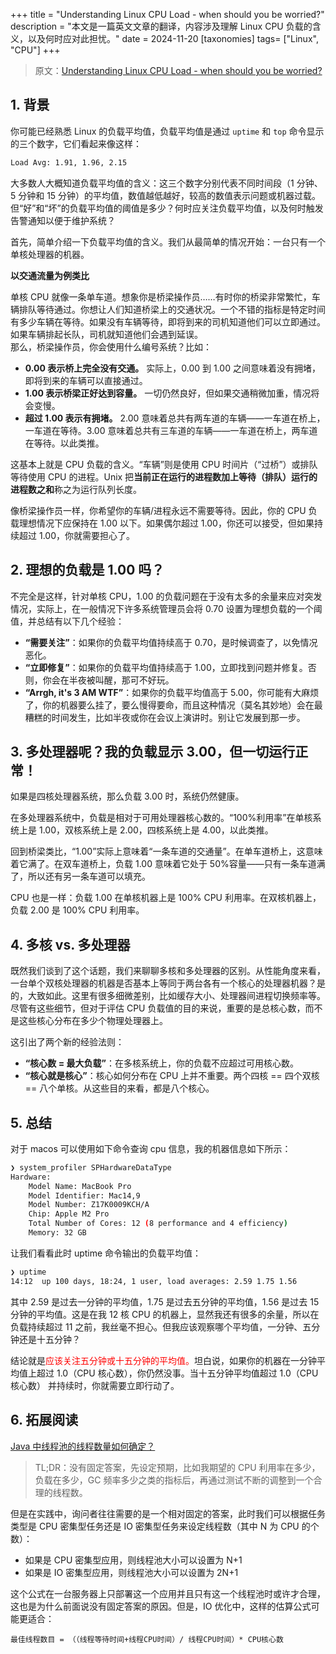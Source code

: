 +++
title = "Understanding Linux CPU Load - when should you be worried?"
description = "本文是一篇英文文章的翻译，内容涉及理解 Linux CPU 负载的含义，以及何时应对此担忧。"
date = 2024-11-20
[taxonomies]
tags= ["Linux", "CPU"]
+++

> 原文：[Understanding Linux CPU Load - when should you be worried?](https://scoutapm.com/blog/understanding-load-averages)

## 1. 背景

你可能已经熟悉 Linux 的负载平均值，负载平均值是通过 `uptime` 和 `top` 命令显示的三个数字，它们看起来像这样：

```bash
Load Avg: 1.91, 1.96, 2.15
```

大多数人大概知道负载平均值的含义：这三个数字分别代表不同时间段（1 分钟、5 分钟和 15 分钟）的平均值，数值越低越好，较高的数值表示问题或机器过载。但“好”和“坏”的负载平均值的阈值是多少？何时应关注负载平均值，以及何时触发告警通知以便于维护系统？

首先，简单介绍一下负载平均值的含义。我们从最简单的情况开始：一台只有一个单核处理器的机器。

**以交通流量为例类比**

单核 CPU 就像一条单车道。想象你是桥梁操作员……有时你的桥梁非常繁忙，车辆排队等待通过。你想让人们知道桥梁上的交通状况。一个不错的指标是特定时间有多少车辆在等待。如果没有车辆等待，即将到来的司机知道他们可以立即通过。如果车辆排起长队，司机就知道他们会遇到延误。  
那么，桥梁操作员，你会使用什么编号系统？比如：

- **0.00 表示桥上完全没有交通。** 实际上，0.00 到 1.00 之间意味着没有拥堵，即将到来的车辆可以直接通过。
- **1.00 表示桥梁正好达到容量。** 一切仍然良好，但如果交通稍微加重，情况将会变慢。
- **超过 1.00 表示有拥堵。** 2.00 意味着总共有两车道的车辆——一车道在桥上，一车道在等待。3.00 意味着总共有三车道的车辆——一车道在桥上，两车道在等待。以此类推。

这基本上就是 CPU 负载的含义。“车辆”则是使用 CPU 时间片（“过桥”）或排队等待使用 CPU 的进程。Unix 把**当前正在运行的进程数加上等待（排队）运行的进程数之和**称之为运行队列长度。

像桥梁操作员一样，你希望你的车辆/进程永远不需要等待。因此，你的 CPU 负载理想情况下应保持在 1.00 以下。如果偶尔超过 1.00，你还可以接受，但如果持续超过 1.00，你就需要担心了。

## 2. 理想的负载是 1.00 吗？

不完全是这样，针对单核 CPU，1.00 的负载问题在于没有太多的余量来应对突发情况，实际上，在一般情况下许多系统管理员会将 0.70 设置为理想负载的一个阈值，并总结有以下几个经验：

- **“需要关注”**：如果你的负载平均值持续高于 0.70，是时候调查了，以免情况恶化。
- **“立即修复”**：如果你的负载平均值持续高于 1.00，立即找到问题并修复。否则，你会在半夜被叫醒，那可不好玩。
- **“Arrgh, it's 3 AM WTF”**：如果你的负载平均值高于 5.00，你可能有大麻烦了，你的机器要么挂了，要么慢得要命，而且这种情况（莫名其妙地）会在最糟糕的时间发生，比如半夜或你在会议上演讲时。别让它发展到那一步。

## 3. 多处理器呢？我的负载显示 3.00，但一切运行正常！

如果是四核处理器系统，那么负载 3.00 时，系统仍然健康。

在多处理器系统中，负载是相对于可用处理器核心数的。“100%利用率”在单核系统上是 1.00，双核系统上是 2.00，四核系统上是 4.00，以此类推。

回到桥梁类比，“1.00”实际上意味着“一条车道的交通量”。在单车道桥上，这意味着它满了。在双车道桥上，负载 1.00 意味着它处于 50%容量——只有一条车道满了，所以还有另一条车道可以填充。

CPU 也是一样：负载 1.00 在单核机器上是 100% CPU 利用率。在双核机器上，负载 2.00 是 100% CPU 利用率。

## 4. 多核 vs. 多处理器

既然我们谈到了这个话题，我们来聊聊多核和多处理器的区别。从性能角度来看，一台单个双核处理器的机器是否基本上等同于两台各有一个核心的处理器机器？是的，大致如此。这里有很多细微差别，比如缓存大小、处理器间进程切换频率等。尽管有这些细节，但对于评估 CPU 负载值的目的来说，重要的是总核心数，而不是这些核心分布在多少个物理处理器上。

这引出了两个新的经验法则：

- **“核心数 = 最大负载”**：在多核系统上，你的负载不应超过可用核心数。
- **“核心就是核心”**：核心如何分布在 CPU 上并不重要。两个四核 == 四个双核 == 八个单核。从这些目的来看，都是八个核心。

## 5. 总结

对于 macos 可以使用如下命令查询 cpu 信息，我的机器信息如下所示：

```bash
❯ system_profiler SPHardwareDataType
Hardware:
    Model Name: MacBook Pro
    Model Identifier: Mac14,9
    Model Number: Z17K0009KCH/A
    Chip: Apple M2 Pro
    Total Number of Cores: 12 (8 performance and 4 efficiency)
    Memory: 32 GB
```

让我们看看此时 uptime 命令输出的负载平均值：

```bash
❯ uptime
14:12  up 100 days, 18:24, 1 user, load averages: 2.59 1.75 1.56
```

其中 2.59 是过去一分钟的平均值，1.75 是过去五分钟的平均值，1.56 是过去 15 分钟的平均值。这是在我 12 核 CPU 的机器上，显然我还有很多的余量，所以在负载持续超过 11 之前，我丝毫不担心。但我应该观察哪个平均值，一分钟、五分钟还是十五分钟？

结论就是<font color=red>应该关注五分钟或十五分钟的平均值。</font>坦白说，如果你的机器在一分钟平均值上超过 1.0（CPU 核心数），你仍然没事。当十五分钟平均值超过 1.0（CPU 核心数） 并持续时，你就需要立即行动了。

## 6. 拓展阅读

[Java 中线程池的线程数量如何确定？](https://www.zhihu.com/question/336683528/answer/3218878435)

> TL;DR：没有固定答案，先设定预期，比如我期望的 CPU 利用率在多少，负载在多少，GC 频率多少之类的指标后，再通过测试不断的调整到一个合理的线程数。

但是在实践中，询问者往往需要的是一个相对固定的答案，此时我们可以根据任务类型是 CPU 密集型任务还是 IO 密集型任务来设定线程数（其中 N 为 CPU 的个数）：

- 如果是 CPU 密集型应用，则线程池大小可以设置为 N+1
- 如果是 IO 密集型应用，则线程池大小可以设置为 2N+1

这个公式在一台服务器上只部署这一个应用并且只有这一个线程池时或许才合理，这也是为什么前面说没有固定答案的原因。但是，IO 优化中，这样的估算公式可能更适合：

`最佳线程数目 = （（线程等待时间+线程CPU时间）/ 线程CPU时间）* CPU核心数`
